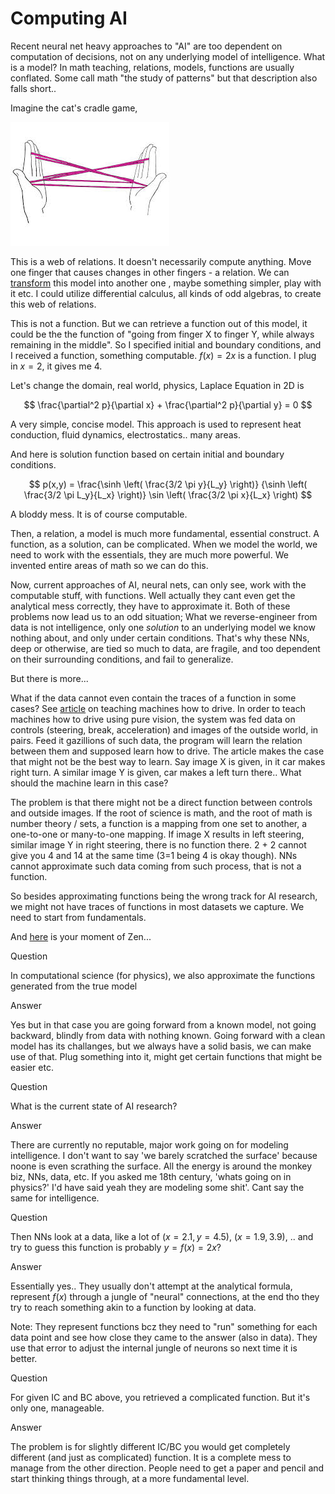 # Computing AI

Recent neural net heavy approaches to "AI" are too dependent on
computation of decisions, not on any underlying model of intelligence.
What is a model? In math teaching, relations, models, functions are
usually conflated. Some call math "the study of patterns" but that
description also falls short..

Imagine the cat's cradle game,

![](cradle1.jpeg)

This is a web of relations. It doesn't necessarily compute anything.
Move one finger that causes changes in other fingers - a relation.
We can [transform](https://drive.google.com/uc?export=view&id=18Y1ZXPzI2nRrYyvjYNHiw7xG8cpWQNAU)
this model into another one , maybe something simpler, play with it etc.
I could utilize differential calculus, all kinds of odd algebras,
to create this web of relations.

This is not a function. But we can retrieve a function out of this
model, it could be the the function of "going from finger X to finger
Y, while always remaining in the middle". So I specified
initial and boundary conditions, and I received a function, something
computable. $f(x)=2x$ is a function. I plug in $x=2$, it gives me 4.

Let's change the domain, real world, physics, Laplace Equation in 2D
is

$$
\frac{\partial^2 p}{\partial x} + \frac{\partial^2 p}{\partial y}  = 0
$$

A very simple, concise model. This approach is used to represent heat
conduction, fluid dynamics, electrostatics.. many areas.

And here is  solution function based on certain initial and boundary conditions.

$$
p(x,y) =
\frac{\sinh \left( \frac{3/2 \pi y}{L_y}  \right)}
     {\sinh \left( \frac{3/2 \pi L_y}{L_x} \right)}
\sin \left( \frac{3/2 \pi x}{L_x}  \right)     
$$

A bloddy mess. It is of course computable.

Then, a relation, a model is much more fundamental, essential
construct. A function, as a solution, can be complicated. When we
model the world, we need to work with the essentials, they are much
more powerful. We invented entire areas of math so we can do this. 

Now, current approaches of AI, neural nets, can only see, work with
the computable stuff, with functions. Well actually they cant even get
the analytical mess correctly, they have to approximate it. Both of
these problems now lead us to an odd situation; What we
reverse-engineer from data is not intelligence, only one *solution* to
an underlying model we know nothing about, and only under certain
conditions. That's why these NNs, deep or otherwise, are tied so much
to data, are fragile, and too dependent on their surrounding
conditions, and fail to generalize.

<a name='car'/>

But there is more...

What if the data cannot even contain the traces of a function in some
cases? See [article](http://deepdriving.cs.princeton.edu/paper.pdf) on
teaching machines how to drive. In order to teach machines how to
drive using pure vision, the system was fed data on controls
(steering, break, acceleration) and images of the outside world, in
pairs. Feed it gazillions of such data, the program will learn the
relation between them and supposed learn how to drive. The article
makes the case that might not be the best way to learn. Say image X is
given, in it car makes right turn. A similar image Y is given, car
makes a left turn there.. What should the machine learn in this case?

The problem is that there might not be a direct function between
controls and outside images. If the root of science is math, and the
root of math is number theory / sets, a function is a mapping from one
set to another, a one-to-one or many-to-one mapping. If image X
results in left steering, similar image Y in right steering, there is
no function there. 2 + 2 cannot give you 4 and 14 at the same time
(3=1 being 4 is okay though). NNs cannot approximate such data coming
from such process, that is not a function.

So besides approximating functions being the wrong track for AI
research, we might not have traces of functions in most datasets we
capture.  We need to start from fundamentals.

And [here](https://www.youtube.com/watch?v=cYl6DIxvnzM) is your moment of Zen...

Question

In computational science (for physics), we also approximate the
functions generated from the true model

Answer

Yes but in that case you are going forward from a known model, not
going backward, blindly from data with nothing known. Going forward
with a clean model has its challanges, but we always have a solid
basis, we can make use of that. Plug something into it, might get
certain functions that might be easier etc.

Question

What is the current state of AI research?

Answer

There are currently no reputable, major work going on for modeling
intelligence. I don't want to say 'we barely scratched the surface'
because noone is even scrathing the surface. All the energy is around
the monkey biz, NNs, data, etc. If you asked me 18th century, 'whats
going on in physics?' I'd have said yeah they are modeling some shit'.
Cant say the same for intelligence.

Question

Then NNs look at a data, like a lot of $(x=2.1,y=4.5)$, $(x=1.9,3.9)$, ..
and try to guess this function is probably $y = f(x) = 2x$?

Answer

Essentially yes.. They usually don't attempt at the analytical formula,
represent $f(x)$ through a jungle of "neural" connections, at the end
tho they try to reach something akin to a function by looking at data.

Note: They represent functions bcz they need to "run" something for
each data point and see how close they came to the answer (also in
data).  They use that error to adjust the internal jungle of neurons
so next time it is better. 

Question

For given IC and BC above, you retrieved a complicated function. But
it's only one, manageable.

Answer

The problem is for slightly different IC/BC you would get completely
different (and just as complicated) function. It is a complete mess to
manage from the other direction. People need to get a paper and pencil
and start thinking things through, at a more fundamental level.


